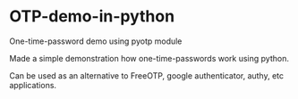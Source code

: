 # OTP-demo-in-python
One-time-password demo using pyotp module

Made a simple demonstration how one-time-passwords work using python.

Can be used as an alternative to FreeOTP, google authenticator, authy, etc applications.
